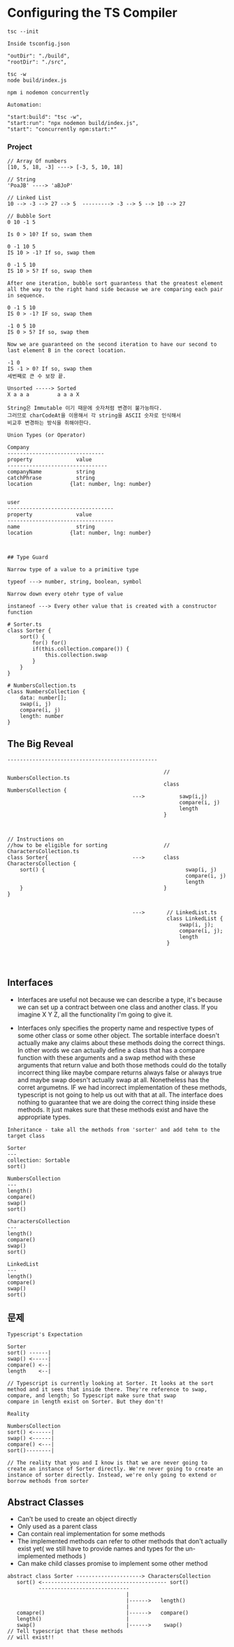# Configuring the TS Compiler

```
tsc --init

Inside tsconfig.json

"outDir": "./build",
"rootDir": "./src",

tsc -w
node build/index.js

npm i nodemon concurrently
```

```
Automation:

"start:build": "tsc -w",
"start:run": "npx nodemon build/index.js",
"start": "concurrently npm:start:*"

```


### Project
```
// Array Of numbers
[10, 5, 18, -3] ----> [-3, 5, 10, 18]

// String
'PoaJB' ----> 'aBJoP'

// Linked List
10 --> -3 --> 27 --> 5  ---------> -3 --> 5 --> 10 --> 27
```

```
// Bubble Sort
0 10 -1 5

Is 0 > 10? If so, swam them

0 -1 10 5
IS 10 > -1? If so, swap them

0 -1 5 10
IS 10 > 5? If so, swap them

After one iteration, bubble sort guarantess that the greatest element all the way to the right hand side because we are comparing each pair in sequence.

0 -1 5 10
IS 0 > -1? IF so, swap them

-1 0 5 10
IS 0 > 5? If so, swap them

Now we are guaranteed on the second iteration to have our second to last element B in the corect location.

-1 0
IS -1 > 0? If so, swap them
세번째로 큰 수 보장 끝.
```

```
Unsorted -----> Sorted
X a a a         a a a X

String은 Immutable 이기 때문에 숫자처럼 변경이 불가능하다.
그러므로 charCodeAt을 이용해서 각 string을 ASCII 숫자로 인식해서
비교후 변경하는 방식을 취해야한다.
```

```
Union Types (or Operator)

Company
-------------------------------
property              value
--------------------------------
companyName           string
catchPhrase           string
location            {lat: number, lng: number}


user
----------------------------------
property              value
----------------------------------
name                  string
location            {lat: number, lng: number}



## Type Guard

Narrow type of a value to a primitive type

typeof ---> number, string, boolean, symbol

Narrow down every otehr type of value

instaneof ---> Every other value that is created with a constructor function

# Sorter.ts
class Sorter {
    sort() {
        for() for()
        if(this.collection.compare()) {
            this.collection.swap
        }
    }
}

# NumbersCollection.ts
class NumbersCollection {
    data: number[];
    swap(i, j)
    compare(i, j)
    length: number
}
```


## The Big Reveal
```
------------------------------------------------
                                             
                                                  // NumbersCollection.ts
                                                  class NumbersCollection {
                                        --->           sawp(i,j)
                                                       compare(i, j)        
                                                       length      
                                                  }  
                                         


// Instructions on 
//how to be eligible for sorting                  // CharactersCollection.ts
class Sorter{                           --->      class CharactersCollection {
    sort() {                                             swap(i, j)
                                                         compare(i, j)
                                                         length
    }                                             }
}


                                        --->       // LinkedList.ts
                                                   class LinkedList {
                                                       swap(i, j);
                                                       compare(i, j);
                                                       length
                                                   }




```

## Interfaces

- Interfaces are useful not because we can describe a type, it's because we can set up a contract between one class and another class. If you imagine X Y Z, all the functionality I'm going to give it.

- Interfaces only specifies the property name and respective types of some other class or some other object. The sortable interface doesn't actually make any claims about these methods doing the correct things. In other words we can actually define a class that has a compare function with these arguments and a swap method with these arguments that return value and both those methods could do the totally incorrect thing like maybe compare returns always false or always true and maybe swap doesn't actually swap at all. Nonetheless has the corret argumetns. IF we had incorrect implementation of these methods, typescript is not going to help us out with that at all. The interface does nothing to guarantee that we are doing the correct thing inside these methods. It just makes sure that these methods exist and have the appropriate types.

```
Inheritance - take all the methods from 'sorter' and add tehm to the target class

Sorter
---
collection: Sortable
sort()

NumbersCollection
---
length()
compare()
swap()
sort()

CharactersCollection
---
length()
compare()
swap()
sort()

LinkedList
---
length()
compare()
swap()
sort()

```

## 문제
```
Typescript's Expectation

Sorter
sort() ------|
swap() <-----|
compare() <--|
length    <--|

// Typescript is currently looking at Sorter. It looks at the sort method and it sees that inside there. They're reference to swap, compare, and length; So Typescript make sure that swap
compare in length exist on Sorter. But they don't!

Reality

NumbersCollection
sort() <------|
swap() <------|
compare() <---|
sort()--------|

// The reality that you and I know is that we are never going to create an instance of Sorter directly. We're never going to create an instance of sorter directly. Instead, we're only going to extend or borrow methods from sorter
```

## Abstract Classes
- Can't be used to create an object directly
- Only used as a parent class
- Can contain real implementation for some methods
- The implemented methods can refer to other methods that don't actually exist yet(
    we still have to provide names and types for the un-implemented methods
)
- Can make child classes promise to implement some other method

```
abstract class Sorter ---------------------> CharactersCollection
   sort() <---------------------------------------- sort()
          -----------------------------
                                      |
                                      |------>   length()
                                      |
   comapre()                          |------>   compare()
   length()                           |
   swap()                             |------>    swap()
// Tell typescript that these methods
// will exist!!

```